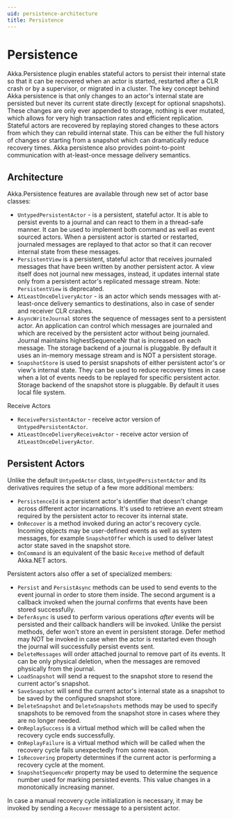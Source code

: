 ```yaml
---
uid: persistence-architecture
title: Persistence
---
```

# Persistence

Akka.Persistence plugin enables stateful actors to persist their internal state so that it can be recovered when an actor is started, restarted after a CLR crash or by a supervisor, or migrated in a cluster. The key concept behind Akka persistence is that only changes to an actor's internal state are persisted but never its current state directly (except for optional snapshots). These changes are only ever appended to storage, nothing is ever mutated, which allows for very high transaction rates and efficient replication. Stateful actors are recovered by replaying stored changes to these actors from which they can rebuild internal state. This can be either the full history of changes or starting from a snapshot which can dramatically reduce recovery times. Akka persistence also provides point-to-point communication with at-least-once message delivery semantics.

## Architecture

Akka.Persistence features are available through new set of actor base classes:

- `UntypedPersistentActor` - is a persistent, stateful actor. It is able to persist events to a journal and can react to them in a thread-safe manner. It can be used to implement both command as well as event sourced actors. When a persistent actor is started or restarted, journaled messages are replayed to that actor so that it can recover internal state from these messages.
- `PersistentView` is a persistent, stateful actor that receives journaled messages that have been written by another persistent actor. A view itself does not journal new messages, instead, it updates internal state only from a persistent actor's replicated message stream. Note: `PersistentView` is deprecated.
- `AtLeastOnceDeliveryActor` - is an actor which sends messages with at-least-once delivery semantics to destinations, also in case of sender and receiver CLR crashes.
- `AsyncWriteJournal` stores the sequence of messages sent to a persistent actor. An application can control which messages are journaled and which are received by the persistent actor without being journaled. Journal maintains highestSequenceNr that is increased on each message. The storage backend of a journal is pluggable. By default it uses an in-memory message stream and is NOT a persistent storage.
- `SnapshotStore` is used to persist snapshots of either persistent actor's or view's internal state. They can be used to reduce recovery times in case when a lot of events needs to be replayed for specific persistent actor. Storage backend of the snapshot store is pluggable. By default it uses local file system.

Receive Actors
- `ReceivePersistentActor` - receive actor version of `UntypedPersistentActor`.
- `AtLeastOnceDeliveryReceiveActor` - receive actor version of `AtLeastOnceDeliveryActor`.

## Persistent Actors

Unlike the default `UntypedActor` class, `UntypedPersistentActor` and its derivatives requires the setup of a few more additional members:

- `PersistenceId` is a persistent actor's identifier that doesn't change across different actor incarnations. It's used to retrieve an event stream required by the persistent actor to recover its internal state.
- `OnRecover` is a method invoked during an actor's recovery cycle. Incoming objects may be user-defined events as well as system messages, for example `SnapshotOffer` which is used to deliver latest actor state saved in the snapshot store.
- `OnCommand` is an equivalent of the basic `Receive` method of default Akka.NET actors.

Persistent actors also offer a set of specialized members:

- `Persist` and `PersistAsync` methods can be used to send events to the event journal in order to store them inside. The second argument is a callback invoked when the journal confirms that events have been stored successfully.
- `DeferAsync` is used to perform various operations *after* events will be persisted and their callback handlers will be invoked. Unlike the persist methods, defer won't store an event in persistent storage. Defer method may NOT be invoked in case when the actor is restarted even though the journal will successfully persist events sent.
- `DeleteMessages` will order attached journal to remove part of its events. It can be only physical deletion, when the messages are removed physically from the journal.
- `LoadSnapshot` will send a request to the snapshot store to resend the current actor's snapshot.
- `SaveSnapshot` will send the current actor's internal state as a snapshot to be saved by the configured snapshot store.
- `DeleteSnapshot` and `DeleteSnapshots` methods may be used to specify snapshots to be removed from the snapshot store in cases where they are no longer needed.
- `OnReplaySuccess` is a virtual method which will be called when the recovery cycle ends successfully.
- `OnReplayFailure` is a virtual method which will be called when the recovery cycle fails unexpectedly from some reason.
- `IsRecovering` property determines if the current actor is performing a recovery cycle at the moment.
- `SnapshotSequenceNr` property may be used to determine the sequence number used for marking persisted events. This value changes in a monotonically increasing manner.

In case a manual recovery cycle initialization is necessary, it may be invoked by sending a `Recover` message to a persistent actor.
